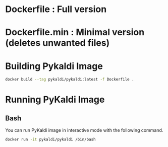 
# Dockerfile : Full version 
# Dockerfile.min : Minimal version (deletes unwanted files)

# Building Pykaldi Image

```bash
docker build --tag pykaldi/pykaldi:latest -f Dockerfile .
```

# Running PyKaldi Image
## Bash

You can run PyKaldi image in interactive mode with the following command.

```bash
docker run -it pykaldi/pykaldi /bin/bash
```
